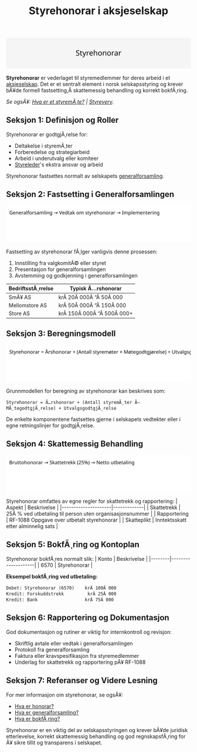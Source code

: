 ﻿---
title: "Styrehonorar i aksjeselskap"
meta_title: "Styrehonorar i aksjeselskap"
meta_description: '![Styrehonorar](styrehonorar-image.svg)'
slug: styrehonorar
type: blog
layout: pages/single
---

![Styrehonorar](styrehonorar-image.svg)

**Styrehonorar** er vederlaget til styremedlemmer for deres arbeid i et [aksjeselskap](/blogs/regnskap/hva-er-et-aksjeselskap "Hva er et Aksjeselskap? Komplett Guide til AS og Selskapsrett"). Det er et sentralt element i norsk selskapsstyring og krever bÃ¥de formell fastsetting,Â skattemessig behandling og korrekt bokfÃ¸ring.

*Se ogsÃ¥: [Hva er et styremÃ¸te?](/blogs/regnskap/hva-er-et-styremote "Hva er et styremÃ¸te? Guide til MÃ¸ter, Protokoller og Prosess") | [Styreverv](/blogs/regnskap/styreverv "Styreverv: Roller, Ansvar og Fordeler ved Styreverv i Norske Selskaper").*

## Seksjon 1: Definisjon og Roller

Styrehonorar er godtgjÃ¸relse for:
* Deltakelse i styremÃ¸ter
* Forberedelse og strategiarbeid
* Arbeid i underutvalg eller komiteer
* [Styreleder](/blogs/regnskap/styreleder "Hva er Styreleder? Styrets Lederrolle i Norske Aksjeselskaper")'s ekstra ansvar og arbeid

Styrehonorar fastsettes normalt av selskapets [generalforsamling](/blogs/regnskap/hva-er-generalforsamling "Hva er Generalforsamling? Komplett Guide til Generalforsamling og Beslutningsprosesser").

## Seksjon 2: Fastsetting i Generalforsamlingen

![FremgangsmÃ¥te for fastsetting av styrehonorar](styrehonorar-godkjenning.svg)

Fastsetting av styrehonorar fÃ¸lger vanligvis denne prosessen:
1. Innstilling fra valgkomitÃ© eller styret
2. Presentasjon for generalforsamlingen
3. Avstemming og godkjenning i generalforsamlingen

| BedriftsstÃ¸rrelse | Typisk Ã…rshonorar |
|-------------------|-------------------|
| SmÃ¥ AS            | krÂ 20Â 000Â “Â 50Â 000 |
| Mellomstore AS    | krÂ 50Â 000Â “Â 150Â 000 |
| Store AS          | krÂ 150Â 000Â “Â 500Â 000+ |

## Seksjon 3: Beregningsmodell

![Beregningsmodell for styrehonorar](styrehonorar-beregning.svg)

Grunnmodellen for beregning av styrehonorar kan beskrives som:
```
Styrehonorar = Ã…rshonorar + (Antall styremÃ¸ter Ã— MÃ¸tegodtgjÃ¸relse) + UtvalgsgodtgjÃ¸relse
```

De enkelte komponentene fastsettes gjerne i selskapets vedtekter eller i egne retningslinjer for godtgjÃ¸relse.

## Seksjon 4: Skattemessig Behandling

![Skattemessig behandling av styrehonorar](styrehonorar-skatt.svg)

Styrehonorar omfattes av egne regler for skattetrekk og rapportering:
| Aspekt              | Beskrivelse |
|---------------------|-------------|
| Skattetrekk         | 25Â % ved utbetaling til person uten organisasjonsnummer |
| Rapportering        | RF-1088 Oppgave over utbetalt styrehonorar |
| Skatteplikt         | Inntektsskatt etter alminnelig sats |

## Seksjon 5: BokfÃ¸ring og Kontoplan

Styrehonorar bokfÃ¸res normalt slik:
| Konto  | Beskrivelse        |
|--------|--------------------|
| 6570   | Styrehonorar       |

**Eksempel bokfÃ¸ring ved utbetaling:**
```
Debet: Styrehonorar (6570)    krÂ 100Â 000
Kredit: Forskuddstrekk         krÂ 25Â 000
Kredit: Bank                  krÂ 75Â 000
```

## Seksjon 6: Rapportering og Dokumentasjon

God dokumentasjon og rutiner er viktig for internkontroll og revisjon:
* Skriftlig avtale eller vedtak i generalforsamlingen
* Protokoll fra generalforsamling
* Faktura eller kravspesifikasjon fra styremedlemmer
* Underlag for skattetrekk og rapportering pÃ¥ RF-1088

## Seksjon 7: Referanser og Videre Lesning

For mer informasjon om styrehonorar, se ogsÃ¥:
* [Hva er honorar?](/blogs/regnskap/hva-er-honorar "Hva er Honorar i Regnskap? Komplett Guide til Honorarutbetalinger og Skattebehandling")
* [Hva er generalforsamling?](/blogs/regnskap/hva-er-generalforsamling "Hva er Generalforsamling? Komplett Guide til Generalforsamling og Beslutningsprosesser")
* [Hva er bokfÃ¸ring?](/blogs/regnskap/hva-er-bokforing "Hva er BokfÃ¸ring? Komplett Guide til RegnskapsfÃ¸ring og BokfÃ¸ringsprinsipper")

Styrehonorar er en viktig del av selskapsstyringen og krever bÃ¥de juridisk etterlevelse, korrekt skattemessig behandling og god regnskapsfÃ¸ring for Ã¥ sikre tillit og transparens i selskapet.





